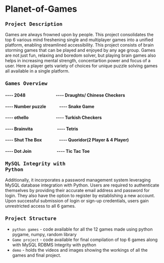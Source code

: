 # Planet-of-Games

### <pre>Project Description</pre>
Games are always frowned upon by people. This project consolidates the top 6 various mind freshening single and multiplayer games into a unified platform, enabling streamlined accessibility. This project consists of brain storming games that can be played and enjoyed by any age group. Games are not just fun, relaxing  and boredom solver, but playing brain games also helps in increasing mental strength, concentartion power and focus of a user. Here a player gets variety of choices for unique puzzle solving games all available in a single platform.

### <pre>Games Overview</pre>

#### ---- 2048 &nbsp;&nbsp;&nbsp;&nbsp;&nbsp;&nbsp;&nbsp;&nbsp;&nbsp;&nbsp;&nbsp;&nbsp;&nbsp;&nbsp;&nbsp;&nbsp;&nbsp;&nbsp;&nbsp;&nbsp;&nbsp;&nbsp;&nbsp;&nbsp;&nbsp;&nbsp;&nbsp;&nbsp;&nbsp;---- Draughts/ Chinese Checkers
#### ---- Number puzzle &nbsp;&nbsp;&nbsp;&nbsp;&nbsp;&nbsp;&nbsp;&nbsp;&nbsp;&nbsp;&nbsp;&nbsp;---- Snake Game
#### ---- othello &nbsp;&nbsp;&nbsp;&nbsp;&nbsp;&nbsp;&nbsp;&nbsp;&nbsp;&nbsp;&nbsp;&nbsp;&nbsp;&nbsp;&nbsp;&nbsp;&nbsp;&nbsp;&nbsp;&nbsp;&nbsp;&nbsp;&nbsp;&nbsp;&nbsp;&nbsp;---- Turkish Checkers
#### ---- Brainvita &nbsp;&nbsp;&nbsp;&nbsp;&nbsp;&nbsp;&nbsp;&nbsp;&nbsp;&nbsp;&nbsp;&nbsp;&nbsp;&nbsp;&nbsp;&nbsp;&nbsp;&nbsp;&nbsp;&nbsp;&nbsp;&nbsp;&nbsp;---- Tetris
#### ---- Shut The Box &nbsp;&nbsp;&nbsp;&nbsp;&nbsp;&nbsp;&nbsp;&nbsp;&nbsp;&nbsp;&nbsp;&nbsp;&nbsp;&nbsp;&nbsp;&nbsp;---- Quoridor(2 Player & 4 Player)
#### ---- Dot Join &nbsp;&nbsp;&nbsp;&nbsp;&nbsp;&nbsp;&nbsp;&nbsp;&nbsp;&nbsp;&nbsp;&nbsp;&nbsp;&nbsp;&nbsp;&nbsp;&nbsp;&nbsp;&nbsp;&nbsp;&nbsp;&nbsp;&nbsp;&nbsp;---- Tic Tac Toe

### <pre>MySQL Integrity with Python</pre>
Additionally, it incorporates a password management system leveraging MySQL database integration with Python. Users are required to authenticate themselves by providing their accurate email address and password for login. They also have the option to register by establishing a new account. Upon successful submission of login or sign-up credentials, users gain unrestricted access to all 6 games.

### <pre>Project Structure</pre>
- `python games` - code available for all the 12 games made using python pygame, numpy, random library
- `Game project` - code available for final compilation of top 6 games along with MySQL RDBMS Integrity with python
- `demo` - holds the videos and images showing the workings of all the games and final project.
